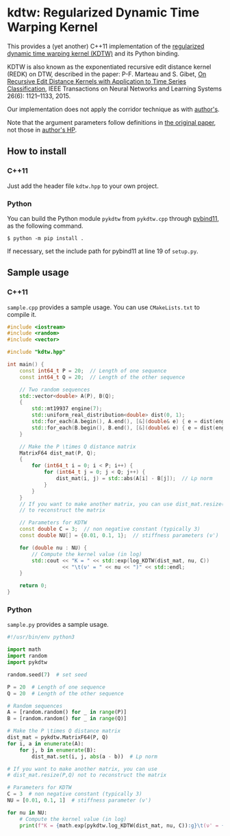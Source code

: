 # kdtw: Regularized Dynamic Time Warping Kernel
This provides a (yet another) C++11 implementation of the [regularized dynamic time warping kernel (KDTW)](https://people.irisa.fr/Pierre-Francois.Marteau/REDK/KDTW/KDTW.html) and its Python binding.

KDTW is also known as the exponentiated recursive edit distance kernel (REDK) on DTW, described in the paper: P-F. Marteau and S. Gibet, [On Recursive Edit Distance Kernels with Application to Time Series Classification](https://arxiv.org/abs/1005.5141), IEEE Transactions on Neural Networks and Learning Systems 26(6): 1121–1133, 2015.

Our implementation does not apply the corridor technique as with [author's](https://people.irisa.fr/Pierre-Francois.Marteau/REDK/KDTW/KDTW.html#x1-90006).

Note that the argument parameters follow definitions in [the original paper](https://arxiv.org/abs/1005.5141), not those in [author's HP](https://people.irisa.fr/Pierre-Francois.Marteau/REDK/KDTW/KDTW.html).

## How to install

### C++11

Just add the header file `kdtw.hpp` to your own project.

### Python

You can build the Python module `pykdtw` from `pykdtw.cpp` through [pybind11](https://github.com/pybind/pybind11), as the following command.

```shell
$ python -m pip install .
```

If necessary, set the include path for pybind11 at line 19 of `setup.py`.

## Sample usage

### C++11

`sample.cpp` provides a sample usage. You can use `CMakeLists.txt` to compile it.

```c++
#include <iostream>
#include <random>
#include <vector>

#include "kdtw.hpp"

int main() {
    const int64_t P = 20;  // Length of one sequence
    const int64_t Q = 20;  // Length of the other sequence

    // Two random sequences
    std::vector<double> A(P), B(Q);
    {
        std::mt19937 engine(7);
        std::uniform_real_distribution<double> dist(0, 1);
        std::for_each(A.begin(), A.end(), [&](double& e) { e = dist(engine); });
        std::for_each(B.begin(), B.end(), [&](double& e) { e = dist(engine); });
    }

    // Make the P \times Q distance matrix
    MatrixF64 dist_mat(P, Q);
    {
        for (int64_t i = 0; i < P; i++) {
            for (int64_t j = 0; j < Q; j++) {
                dist_mat(i, j) = std::abs(A[i] - B[j]);  // Lp norm
            }
        }
    }
    // If you want to make another matrix, you can use dist_mat.resize(P,Q) not
    // to reconstruct the matrix

    // Parameters for KDTW
    const double C = 3;  // non negative constant (typically 3)
    const double NU[] = {0.01, 0.1, 1};  // stiffness parameters (ν')

    for (double nu : NU) {
        // Compute the kernel value (in log)
        std::cout << "K = " << std::exp(log_KDTW(dist_mat, nu, C))
                  << "\t(ν' = " << nu << ")" << std::endl;
    }

    return 0;
}
```

### Python

`sample.py` provides a sample usage.

```python
#!/usr/bin/env python3

import math
import random
import pykdtw

random.seed(7)  # set seed

P = 20  # Length of one sequence
Q = 20  # Length of the other sequence

# Random sequences
A = [random.random() for _ in range(P)]
B = [random.random() for _ in range(Q)]

# Make the P \times Q distance matrix
dist_mat = pykdtw.MatrixF64(P, Q)
for i, a in enumerate(A):
    for j, b in enumerate(B):
        dist_mat.set(i, j, abs(a - b))  # Lp norm

# If you want to make another matrix, you can use
# dist_mat.resize(P,Q) not to reconstruct the matrix

# Parameters for KDTW
C = 3  # non negative constant (typically 3)
NU = [0.01, 0.1, 1]  # stiffness parameter (ν')

for nu in NU:
    # Compute the kernel value (in log)
    print(f"K = {math.exp(pykdtw.log_KDTW(dist_mat, nu, C)):g}\t(ν' = {nu})")
```


